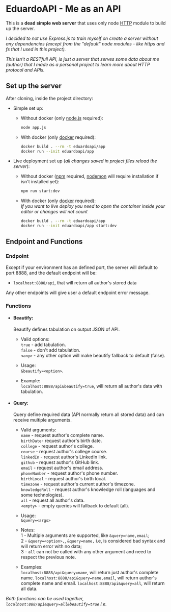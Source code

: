 # EduardoAPI - Me as an API

This is a **dead simple web server** that uses only node [HTTP](https://nodejs.org/api/http.html) module to build up the server. 

*I decided to not use Express.js to train myself on create a server without any dependencies (except from the "default" node modules - like https and fs that I used in this project).*

*This isn't a RESTfull API, is just a server that serves some data about me (author) that I made as a personal project to learn more about HTTP protocol and APIs.*


## Set up the server

After cloning, inside the project directory:

- Simple set up:

  - Without docker (only [node.js](https://nodejs.org/en/) required):
    ```sh
    node app.js
    ```
  - With docker (only [docker](https://www.docker.com) required):
    ```sh
    docker build . --rm -t eduardoapi/app
    docker run --init eduardoapi/app
    ```
- Live deployment set up (*all changes saved in project files reload the server*):

    - Without docker ([npm](https://www.npmjs.com/) required, [nodemon](https://www.npmjs.com/package/nodemon) will require installation if isn't installed yet):
        ```sh
        npm run start:dev
        ```
    - With docker (only [docker](https://www.docker.com/) required): <br>
      *If you want to live deploy you need to open the container inside your editor or changes will not count* <br>
      ```sh
      docker build . --rm -t eduardoapi/app
      docker run --init eduardoapi/app start:dev
      ```

## Endpoint and Functions

### Endpoint

Except if your environment has an defined port, the server will default to port 8888, and the default endpoint will be:

- `localhost:8888/api`, that will return all author's stored data

Any other endpoints will give user a default endpoint error message.

### Functions

- #### Beautify:

  Beautify defines tabulation on output JSON of API.

  - Valid options:<br>
    `true` - add tabulation.<br>
    `false` - don't add tabulation.<br>
    `<any>` - any other option will make beautify fallback to default (false).<br>
  
  - Usage: <br>
    `&beautify=<option>`.

  - Example: <br>
    `localhost:8888/api&beautify=true`, will return all author's data with tabulation.

- #### Query:

  Query define required data (API normally return all stored data) and can receive multiple arguments.

  - Valid arguments:<br>
    `name` - request author's complete name.<br>
    `birthDate`- request author's birth date.<br>
    `college` - request author's college.<br>
    `course` - request author's college course.<br>
    `linkedIn` - request author's LinkedIn link.<br>
    `github` - request author's GitHub link.<br>
    `email` - request author's email address.<br>
    `phoneNumber` - request author's phone number.<br>
    `birthLocal` - request author's birth local.<br>
    `timezone` - request author's current author's timezone.<br>
    `knowledgeRoll` - request author's knowledge roll (languages and some technologies).<br>
    `all` - request all author's data.<br>
    `<empty>` - empty queries will fallback to default (all).

  - Usage: <br>
    `&query=<args>`

  - Notes: <br>
    1 - Multiple arguments are supported, like `&query=name,email`; <br>
    2 - `&query=<option>,`, `&query=name,` i.e, is considered bad syntax and will return error with no data; <br>
    3 - `all` can not be called with any other argument and need to respect the previous note.

  - Examples: <br>
    `localhost:8888/api&query=name`, will return just author's complete name.
    `localhost:8888/api&query=name,email`, will return author's complete name and email.
    `localhost:8888/api&query=all`, will return all data.

*Both functions can be used together, `localhost:888/api&query=all&beautify=true` i.e.*
